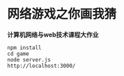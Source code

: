 # 网络游戏之你画我猜 #

**计算机网络与web技术课程大作业**

    npm install
    cd game
    node server.js
    http://localhost:3000/

